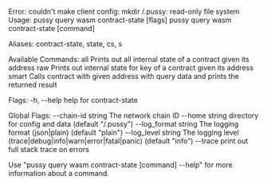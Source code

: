 Error: couldn't make client config: mkdir /.pussy: read-only file system
Usage:
  pussy query wasm contract-state [flags]
  pussy query wasm contract-state [command]

Aliases:
  contract-state, state, cs, s

Available Commands:
  all         Prints out all internal state of a contract given its address
  raw         Prints out internal state for key of a contract given its address
  smart       Calls contract with given address with query data and prints the returned result

Flags:
  -h, --help   help for contract-state

Global Flags:
      --chain-id string     The network chain ID
      --home string         directory for config and data (default "/.pussy")
      --log_format string   The logging format (json|plain) (default "plain")
      --log_level string    The logging level (trace|debug|info|warn|error|fatal|panic) (default "info")
      --trace               print out full stack trace on errors

Use "pussy query wasm contract-state [command] --help" for more information about a command.

